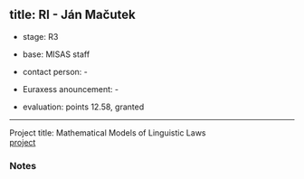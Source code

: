 title: RI - Ján Mačutek 
---
* stage: R3

* base: MISAS staff

* contact person: - 

* Euraxess anouncement: - 

* evaluation: points 12.58, granted

---
Project title: Mathematical Models of Linguistic Laws    
[project](RI_macutek/project_jm.docx)


### Notes


